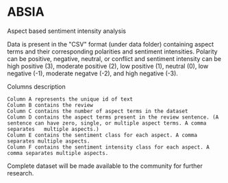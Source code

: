 # ABSIA
Aspect based sentiment intensity analysis

Data is present in the "CSV" format (under data folder) containing aspect terms and their corresponding polarities and sentiment intensities. Polarity can be positive, negative, neutral, or conflict and sentiment intensity can be high positive (3), moderate positive (2), low positive (1), neutral (0), low negative (-1), moderate negatve (-2), and high negative (-3).

Columns description

    Column A represents the unique id of text
    Column B contains the review
    Column C contains the number of aspect terms in the dataset
    Column D contains the aspect terms present in the review sentence. (A sentence can have zero, single, or multiple aspect terms. A comma separates   multiple aspects.)
    Column E contains the sentiment class for each aspect. A comma separates multiple aspects.
    Column F contains the sentiment intensity class for each aspect. A comma separates multiple aspects.

Complete dataset will be made available to the community for further research.
